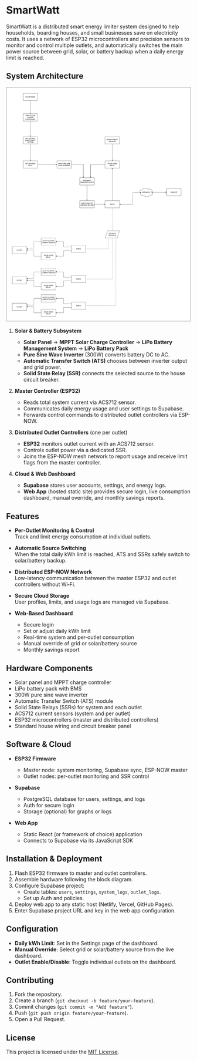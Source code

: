 # SmartWatt

SmartWatt is a distributed smart energy limiter system designed to help households, boarding houses, and small businesses save on electricity costs. It uses a network of ESP32 microcontrollers and precision sensors to monitor and control multiple outlets, and automatically switches the main power source between grid, solar, or battery backup when a daily energy limit is reached.

## System Architecture

![Block Diagram](Docs/SmartWatt_BlockDiagram.jpg)

1. **Solar & Battery Subsystem**

   - **Solar Panel** → **MPPT Solar Charge Controller** → **LiPo Battery Management System** → **LiPo Battery Pack**
   - **Pure Sine Wave Inverter** (300W) converts battery DC to AC.
   - **Automatic Transfer Switch (ATS)** chooses between inverter output and grid power.
   - **Solid State Relay (SSR)** connects the selected source to the house circuit breaker.

2. **Master Controller (ESP32)**

   - Reads total system current via ACS712 sensor.
   - Communicates daily energy usage and user settings to Supabase.
   - Forwards control commands to distributed outlet controllers via ESP-NOW.

3. **Distributed Outlet Controllers** (one per outlet)

   - **ESP32** monitors outlet current with an ACS712 sensor.
   - Controls outlet power via a dedicated SSR.
   - Joins the ESP-NOW mesh network to report usage and receive limit flags from the master controller.

4. **Cloud & Web Dashboard**
   - **Supabase** stores user accounts, settings, and energy logs.
   - **Web App** (hosted static site) provides secure login, live consumption dashboard, manual override, and monthly savings reports.

## Features

- **Per-Outlet Monitoring & Control**  
  Track and limit energy consumption at individual outlets.

- **Automatic Source Switching**  
  When the total daily kWh limit is reached, ATS and SSRs safely switch to solar/battery backup.

- **Distributed ESP-NOW Network**  
  Low-latency communication between the master ESP32 and outlet controllers without Wi‑Fi.

- **Secure Cloud Storage**  
  User profiles, limits, and usage logs are managed via Supabase.

- **Web-Based Dashboard**
  - Secure login
  - Set or adjust daily kWh limit
  - Real-time system and per‑outlet consumption
  - Manual override of grid or solar/battery source
  - Monthly savings report

## Hardware Components

- Solar panel and MPPT charge controller
- LiPo battery pack with BMS
- 300W pure sine wave inverter
- Automatic Transfer Switch (ATS) module
- Solid State Relays (SSRs) for system and each outlet
- ACS712 current sensors (system and per outlet)
- ESP32 microcontrollers (master and distributed controllers)
- Standard house wiring and circuit breaker panel

## Software & Cloud

- **ESP32 Firmware**

  - Master node: system monitoring, Supabase sync, ESP-NOW master
  - Outlet nodes: per-outlet monitoring and SSR control

- **Supabase**

  - PostgreSQL database for users, settings, and logs
  - Auth for secure login
  - Storage (optional) for graphs or logs

- **Web App**
  - Static React (or framework of choice) application
  - Connects to Supabase via its JavaScript SDK

## Installation & Deployment

1. Flash ESP32 firmware to master and outlet controllers.
2. Assemble hardware following the block diagram.
3. Configure Supabase project:
   - Create tables: `users`, `settings`, `system_logs`, `outlet_logs`.
   - Set up Auth and policies.
4. Deploy web app to any static host (Netlify, Vercel, GitHub Pages).
5. Enter Supabase project URL and key in the web app configuration.

## Configuration

- **Daily kWh Limit**: Set in the Settings page of the dashboard.
- **Manual Override**: Select grid or solar/battery source from the live dashboard.
- **Outlet Enable/Disable**: Toggle individual outlets on the dashboard.

## Contributing

1. Fork the repository.
2. Create a branch (`git checkout -b feature/your-feature`).
3. Commit changes (`git commit -m "Add feature"`).
4. Push (`git push origin feature/your-feature`).
5. Open a Pull Request.

## License

This project is licensed under the [MIT License](LICENSE).
